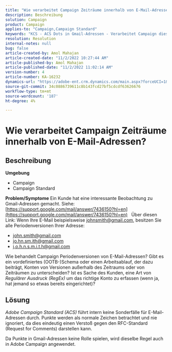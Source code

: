 ```yaml
---
title: "Wie verarbeitet Campaign Zeiträume innerhalb von E-Mail-Adressen?"
description: Beschreibung
solution: Campaign
product: Campaign
applies-to: "Campaign,Campaign Standard"
keywords: "KCS - ACS Dots in Gmail-Adressen - Verarbeitet Campaign dies?"
resolution: Resolution
internal-notes: null
bug: false
article-created-by: Amol Mahajan
article-created-date: "11/2/2022 10:27:44 AM"
article-published-by: Amol Mahajan
article-published-date: "11/2/2022 11:02:14 AM"
version-number: 4
article-number: KA-16232
dynamics-url: "https://adobe-ent.crm.dynamics.com/main.aspx?forceUCI=1&pagetype=entityrecord&etn=knowledgearticle&id=74c5a6f6-985a-ed11-9561-6045bd006a22"
source-git-commit: 34c0886739611c8b143fcd27bf5cdcdf63626676
workflow-type: tm+mt
source-wordcount: '187'
ht-degree: 4%

---
```


# Wie verarbeitet Campaign Zeiträume innerhalb von E-Mail-Adressen?

## Beschreibung

<b>Umgebung</b>
- Campaign
- Campaign Standard



<b>Problem/Symptome</b>
Ein Kunde hat eine interessante Beobachtung zu Gmail-Adressen gemacht. Siehe: [https://support.google.com/mail/answer/7436150?hl=en](https://support.google.com/mail/answer/7436150?hl=en)
 
Über diesen Link: Wenn Ihre E-Mail beispielsweise [johnsmith@gmail.com](mailto:johnsmith@gmail.com), besitzen Sie alle Periodenversionen Ihrer Adresse:

- [john.smith@gmail.com](mailto:john.smith@gmail.com)
- [jo.hn.sm.ith@gmail.com](mailto:jo.hn.sm.ith@gmail.com)
- [j.o.h.n.s.m.i.t.h@gmail.com](mailto:j.o.h.n.s.m.i.t.h@gmail.com)


Wie behandelt Campaign Periodenversionen von E-Mail-Adressen? Gibt es ein vordefiniertes (OOTB-)Schema oder einen Arbeitsablauf, der dazu beiträgt, Konten von Versionen außerhalb des Zeitraums oder von Zeiträumen zu unterscheiden? Ist es Sache des Kunden, eine Art von *Regulärer Ausdruck (RegEx)* um das richtige Konto zu erfassen (wenn ja, hat jemand so etwas bereits eingerichtet)?


## Lösung


*Adobe Campaign Standard (ACS)* führt intern keine Sonderfälle für E-Mail-Adressen durch. Punkte werden als normale Zeichen betrachtet und nie ignoriert, da dies eindeutig einen Verstoß gegen den RFC-Standard (Request for Comments) darstellen kann.

Da Punkte in Gmail-Adressen keine Rolle spielen, wird dieselbe Regel auch in Adobe Campaign angewendet.
